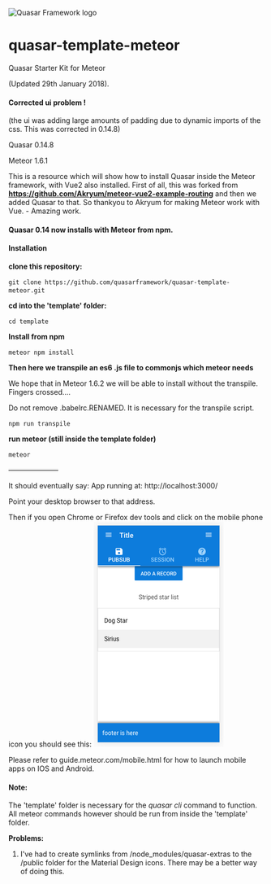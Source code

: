 ![Quasar Framework logo](https://cdn.rawgit.com/quasarframework/quasar-art/863c14bd/dist/svg/quasar-logo-full-inline.svg)

# quasar-template-meteor
Quasar Starter Kit for Meteor

(Updated 29th January 2018).  
#### Corrected ui problem !
(the ui was adding large amounts of padding due to dynamic imports of the css. This was corrected in 0.14.8)

Quasar 0.14.8

Meteor 1.6.1

This is a resource which will show how to install Quasar inside the Meteor framework, with Vue2 also installed.
First of all, this was forked from **https://github.com/Akryum/meteor-vue2-example-routing**
and then we added Quasar to that. So thankyou to Akryum for making Meteor work with Vue. - Amazing work.

#### Quasar 0.14 now installs with Meteor from npm.

#### Installation

**clone this repository:**

```
git clone https://github.com/quasarframework/quasar-template-meteor.git
```

**cd into the 'template' folder:**
```
cd template
```

**Install from npm**

```
meteor npm install
```
**Then here we transpile an es6 .js file to commonjs which meteor needs**

We hope that in Meteor 1.6.2 we will be able to install without the transpile. 
Fingers crossed....

Do not remove .babelrc.RENAMED. It is necessary for the transpile script.

```
npm run transpile
```


**run meteor (still inside the template folder)**

```
meteor
```

———————

It should eventually say:
App running at: http://localhost:3000/

Point your desktop browser to that address.

Then if you open Chrome or Firefox dev tools and click on the mobile phone icon you should see this:
![you should see this](mobile.png)

Please refer to guide.meteor.com/mobile.html for how to launch mobile apps on IOS and Android.

#### Note:
The 'template' folder is necessary for the *quasar cli* command to function.
All meteor commands however should be run from inside the 'template' folder.

**Problems:**

1) I've had to create symlinks from /node_modules/quasar-extras to the /public folder for the Material Design icons.
There may be a better way of doing this.

